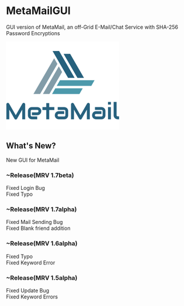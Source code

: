 # MetaMailGUI
GUI version of MetaMail, an off-Grid E-Mail/Chat Service with SHA-256 Password Encryptions 
   
![image](https://raw.githubusercontent.com/Arduino3128/MetaMail/master/MetaMail%20Logo.png)
   
## What's New?  
New GUI for MetaMail  
  
### ~Release(MRV 1.7beta)  
Fixed Login Bug  
Fixed Typo  

### ~Release(MRV 1.7alpha)  
Fixed Mail Sending Bug  
Fixed Blank friend addition    
  
### ~Release(MRV 1.6alpha)  
Fixed Typo  
Fixed Keyword Error  
  
### ~Release(MRV 1.5alpha)  
Fixed Update Bug  
Fixed Keyword Errors   


